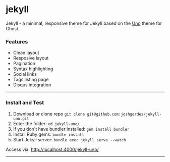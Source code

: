 # jekyll 

Jekyll - a minimal, responsive theme for Jekyll based on the [Uno](https://github.com/daleanthony/Uno) theme for Ghost.


### Features

* Clean layout
* Resposive layout
* Pagination
* Syntax highlighting
* Social links
* Tags listing page
* Disqus integration

---

### Install and Test

1. Download or clone repo `git clone git@github.com:joshgerdes/jekyll-uno.git`
2. Enter the folder: `cd jekyll-uno/`
3. If you don't have bundler installed: `gem install bundler`
3. Install Ruby gems: `bundle install`
4. Start Jekyll server: `bundle exec jekyll serve --watch`

Access via: [http://localhost:4000/jekyll-uno/](http://localhost:4000/jekyll-uno/)

---




